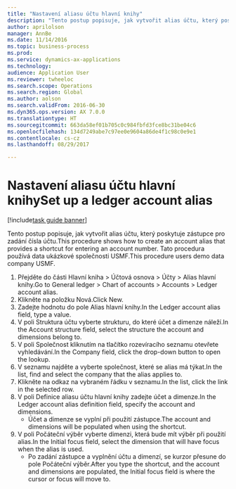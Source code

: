 ```yaml
--- 
title: "Nastavení aliasu účtu hlavní knihy"
description: "Tento postup popisuje, jak vytvořit alias účtu, který poskytuje zástupce pro zadání čísla účtu."
author: aprilolson
manager: AnnBe
ms.date: 11/14/2016
ms.topic: business-process
ms.prod: 
ms.service: dynamics-ax-applications
ms.technology: 
audience: Application User
ms.reviewer: twheeloc
ms.search.scope: Operations
ms.search.region: Global
ms.author: aolson
ms.search.validFrom: 2016-06-30
ms.dyn365.ops.version: AX 7.0.0
ms.translationtype: HT
ms.sourcegitcommit: 663da58ef01b705c0c984fbfd3fce8bc31be04c6
ms.openlocfilehash: 134d7249abe7c97ee0e9604a86de4f1c98c0e9e1
ms.contentlocale: cs-cz
ms.lasthandoff: 08/29/2017

---
```

# <a name="set-up-a-ledger-account-alias"></a><span data-ttu-id="7afcc-103">Nastavení aliasu účtu hlavní knihy</span><span class="sxs-lookup"><span data-stu-id="7afcc-103">Set up a ledger account alias</span></span>

[!include[task guide banner](../../includes/task-guide-banner.md)]

<span data-ttu-id="7afcc-104">Tento postup popisuje, jak vytvořit alias účtu, který poskytuje zástupce pro zadání čísla účtu.</span><span class="sxs-lookup"><span data-stu-id="7afcc-104">This procedure shows how to create an account alias that provides a shortcut for entering an account number.</span></span> <span data-ttu-id="7afcc-105">Tato procedura používá data ukázkové společnosti USMF.</span><span class="sxs-lookup"><span data-stu-id="7afcc-105">This procedure users demo data company USMF.</span></span>

1. <span data-ttu-id="7afcc-106">Přejděte do části Hlavní kniha > Účtová osnova > Účty > Alias hlavní knihy.</span><span class="sxs-lookup"><span data-stu-id="7afcc-106">Go to General ledger > Chart of accounts > Accounts > Ledger account alias.</span></span>
2. <span data-ttu-id="7afcc-107">Klikněte na položku Nová.</span><span class="sxs-lookup"><span data-stu-id="7afcc-107">Click New.</span></span>
3. <span data-ttu-id="7afcc-108">Zadejte hodnotu do pole Alias hlavní knihy.</span><span class="sxs-lookup"><span data-stu-id="7afcc-108">In the Ledger account alias field, type a value.</span></span>
4. <span data-ttu-id="7afcc-109">V poli Struktura účtu vyberte strukturu, do které účet a dimenze náleží.</span><span class="sxs-lookup"><span data-stu-id="7afcc-109">In the Account structure field, select the structure the account and dimensions belong to.</span></span>
5. <span data-ttu-id="7afcc-110">V poli Společnost kliknutím na tlačítko rozevíracího seznamu otevřete vyhledávání.</span><span class="sxs-lookup"><span data-stu-id="7afcc-110">In the Company field, click the drop-down button to open the lookup.</span></span>
6. <span data-ttu-id="7afcc-111">V seznamu najděte a vyberte společnost, které se alias má týkat.</span><span class="sxs-lookup"><span data-stu-id="7afcc-111">In the list, find and select the company that the alias applies to.</span></span>
7. <span data-ttu-id="7afcc-112">Klikněte na odkaz na vybraném řádku v seznamu.</span><span class="sxs-lookup"><span data-stu-id="7afcc-112">In the list, click the link in the selected row.</span></span>
8. <span data-ttu-id="7afcc-113">V poli Definice aliasu účtu hlavní knihy zadejte účet a dimenze.</span><span class="sxs-lookup"><span data-stu-id="7afcc-113">In the Ledger account alias definition field, specify the account and dimensions.</span></span>
    * <span data-ttu-id="7afcc-114">Účet a dimenze se vyplní při použití zástupce.</span><span class="sxs-lookup"><span data-stu-id="7afcc-114">The account and dimensions will be populated when using the shortcut.</span></span>  
9. <span data-ttu-id="7afcc-115">V poli Počáteční výběr vyberte dimenzi, která bude mít výběr při použití alias.</span><span class="sxs-lookup"><span data-stu-id="7afcc-115">In the Initial focus field, select the dimension that will have focus when the alias is used.</span></span>
    * <span data-ttu-id="7afcc-116">Po zadání zástupce a vyplnění účtu a dimenzí, se kurzor přesune do pole Počáteční výběr.</span><span class="sxs-lookup"><span data-stu-id="7afcc-116">After you type the shortcut, and the account and dimensions are populated, the Initial focus field is where the cursor or focus will move to.</span></span>  


